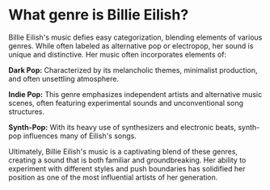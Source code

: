 # What genre is Billie Eilish?

Billie Eilish's music defies easy categorization, blending elements of various genres. While often labeled as alternative pop or electropop, her sound is unique and distinctive. Her music often incorporates elements of:   

**Dark Pop:** Characterized by its melancholic themes, minimalist production, and often unsettling atmosphere.   

**Indie Pop:** This genre emphasizes independent artists and alternative music scenes, often featuring experimental sounds and unconventional song structures.   

**Synth-Pop:** With its heavy use of synthesizers and electronic beats, synth-pop influences many of Eilish's songs.

Ultimately, Billie Eilish's music is a captivating blend of these genres, creating a sound that is both familiar and groundbreaking. Her ability to experiment with different styles and push boundaries has solidified her position as one of the most influential artists of her generation. 
